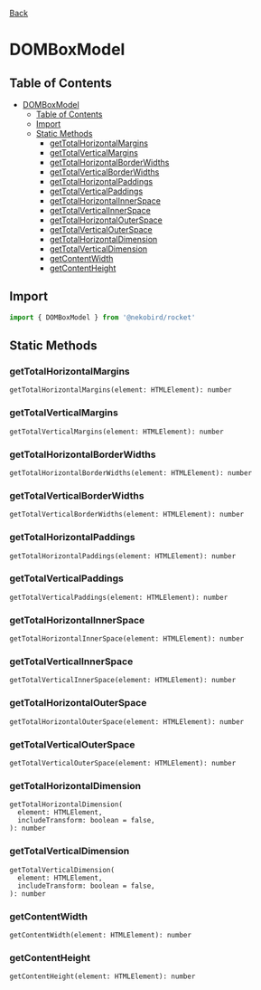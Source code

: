 [Back]('../index.md')

# DOMBoxModel

## Table of Contents

- [DOMBoxModel](#domboxmodel)
  - [Table of Contents](#table-of-contents)
  - [Import](#import)
  - [Static Methods](#static-methods)
    - [getTotalHorizontalMargins](#gettotalhorizontalmargins)
    - [getTotalVerticalMargins](#gettotalverticalmargins)
    - [getTotalHorizontalBorderWidths](#gettotalhorizontalborderwidths)
    - [getTotalVerticalBorderWidths](#gettotalverticalborderwidths)
    - [getTotalHorizontalPaddings](#gettotalhorizontalpaddings)
    - [getTotalVerticalPaddings](#gettotalverticalpaddings)
    - [getTotalHorizontalInnerSpace](#gettotalhorizontalinnerspace)
    - [getTotalVerticalInnerSpace](#gettotalverticalinnerspace)
    - [getTotalHorizontalOuterSpace](#gettotalhorizontalouterspace)
    - [getTotalVerticalOuterSpace](#gettotalverticalouterspace)
    - [getTotalHorizontalDimension](#gettotalhorizontaldimension)
    - [getTotalVerticalDimension](#gettotalverticaldimension)
    - [getContentWidth](#getcontentwidth)
    - [getContentHeight](#getcontentheight)

## Import

```typescript
import { DOMBoxModel } from '@nekobird/rocket'
```

## Static Methods

### getTotalHorizontalMargins

`getTotalHorizontalMargins(element: HTMLElement): number`

### getTotalVerticalMargins

`getTotalVerticalMargins(element: HTMLElement): number`

### getTotalHorizontalBorderWidths

`getTotalHorizontalBorderWidths(element: HTMLElement): number`

### getTotalVerticalBorderWidths

`getTotalVerticalBorderWidths(element: HTMLElement): number`

### getTotalHorizontalPaddings

`getTotalHorizontalPaddings(element: HTMLElement): number`

### getTotalVerticalPaddings

`getTotalVerticalPaddings(element: HTMLElement): number`

### getTotalHorizontalInnerSpace

`getTotalHorizontalInnerSpace(element: HTMLElement): number`

### getTotalVerticalInnerSpace

`getTotalVerticalInnerSpace(element: HTMLElement): number`

### getTotalHorizontalOuterSpace

`getTotalHorizontalOuterSpace(element: HTMLElement): number`

### getTotalVerticalOuterSpace

`getTotalVerticalOuterSpace(element: HTMLElement): number`

### getTotalHorizontalDimension

```
getTotalHorizontalDimension(
  element: HTMLElement,
  includeTransform: boolean = false,
): number
```

### getTotalVerticalDimension

```
getTotalVerticalDimension(
  element: HTMLElement,
  includeTransform: boolean = false,
): number
```

### getContentWidth

`getContentWidth(element: HTMLElement): number`

### getContentHeight

`getContentHeight(element: HTMLElement): number`
